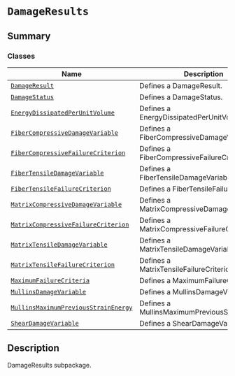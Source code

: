 

# `DamageResults`

<a id="summary"></a>

## Summary

### Classes

| Name | Description |
|----------------------------------------------------------------------------------------------------------------------------------------------------------------------------------------------------|-----------------------------------------------|
| [`DamageResult`](DamageResult.md#ansys.mechanical.stubs.v241.Ansys.ACT.Automation.Mechanical.Results.DamageResults.DamageResult)                                                                   | Defines a DamageResult.                       |
| [`DamageStatus`](DamageStatus.md#ansys.mechanical.stubs.v241.Ansys.ACT.Automation.Mechanical.Results.DamageResults.DamageStatus)                                                                   | Defines a DamageStatus.                       |
| [`EnergyDissipatedPerUnitVolume`](EnergyDissipatedPerUnitVolume.md#ansys.mechanical.stubs.v241.Ansys.ACT.Automation.Mechanical.Results.DamageResults.EnergyDissipatedPerUnitVolume)                | Defines a EnergyDissipatedPerUnitVolume.      |
| [`FiberCompressiveDamageVariable`](FiberCompressiveDamageVariable.md#ansys.mechanical.stubs.v241.Ansys.ACT.Automation.Mechanical.Results.DamageResults.FiberCompressiveDamageVariable)             | Defines a FiberCompressiveDamageVariable.     |
| [`FiberCompressiveFailureCriterion`](FiberCompressiveFailureCriterion.md#ansys.mechanical.stubs.v241.Ansys.ACT.Automation.Mechanical.Results.DamageResults.FiberCompressiveFailureCriterion)       | Defines a FiberCompressiveFailureCriterion.   |
| [`FiberTensileDamageVariable`](FiberTensileDamageVariable.md#ansys.mechanical.stubs.v241.Ansys.ACT.Automation.Mechanical.Results.DamageResults.FiberTensileDamageVariable)                         | Defines a FiberTensileDamageVariable.         |
| [`FiberTensileFailureCriterion`](FiberTensileFailureCriterion.md#ansys.mechanical.stubs.v241.Ansys.ACT.Automation.Mechanical.Results.DamageResults.FiberTensileFailureCriterion)                   | Defines a FiberTensileFailureCriterion.       |
| [`MatrixCompressiveDamageVariable`](MatrixCompressiveDamageVariable.md#ansys.mechanical.stubs.v241.Ansys.ACT.Automation.Mechanical.Results.DamageResults.MatrixCompressiveDamageVariable)          | Defines a MatrixCompressiveDamageVariable.    |
| [`MatrixCompressiveFailureCriterion`](MatrixCompressiveFailureCriterion.md#ansys.mechanical.stubs.v241.Ansys.ACT.Automation.Mechanical.Results.DamageResults.MatrixCompressiveFailureCriterion)    | Defines a MatrixCompressiveFailureCriterion.  |
| [`MatrixTensileDamageVariable`](MatrixTensileDamageVariable.md#ansys.mechanical.stubs.v241.Ansys.ACT.Automation.Mechanical.Results.DamageResults.MatrixTensileDamageVariable)                      | Defines a MatrixTensileDamageVariable.        |
| [`MatrixTensileFailureCriterion`](MatrixTensileFailureCriterion.md#ansys.mechanical.stubs.v241.Ansys.ACT.Automation.Mechanical.Results.DamageResults.MatrixTensileFailureCriterion)                | Defines a MatrixTensileFailureCriterion.      |
| [`MaximumFailureCriteria`](MaximumFailureCriteria.md#ansys.mechanical.stubs.v241.Ansys.ACT.Automation.Mechanical.Results.DamageResults.MaximumFailureCriteria)                                     | Defines a MaximumFailureCriteria.             |
| [`MullinsDamageVariable`](MullinsDamageVariable.md#ansys.mechanical.stubs.v241.Ansys.ACT.Automation.Mechanical.Results.DamageResults.MullinsDamageVariable)                                        | Defines a MullinsDamageVariable.              |
| [`MullinsMaximumPreviousStrainEnergy`](MullinsMaximumPreviousStrainEnergy.md#ansys.mechanical.stubs.v241.Ansys.ACT.Automation.Mechanical.Results.DamageResults.MullinsMaximumPreviousStrainEnergy) | Defines a MullinsMaximumPreviousStrainEnergy. |
| [`ShearDamageVariable`](ShearDamageVariable.md#ansys.mechanical.stubs.v241.Ansys.ACT.Automation.Mechanical.Results.DamageResults.ShearDamageVariable)                                              | Defines a ShearDamageVariable.                |

<a id="description"></a>

## Description

DamageResults subpackage.

<!-- !! processed by numpydoc !! -->

